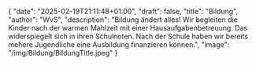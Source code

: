 {
    "date": "2025-02-19T21:11:48+01:00",
    "draft": false,
    "title": "Bildung",
    "author": "WvS",
    "description": "Bildung ändert alles! Wir begleiten die Kinder nach der warmen Mahlzeit mit einer Hausaufgabenbetreuung. Das widerspiegelt sich in ihren Schulnoten. Nach der Schule haben wir bereits mehere Jugendliche eine Ausbildung finanzieren können.",
    "image": "/img/Bildung/BildungTitle.jpeg"
}

